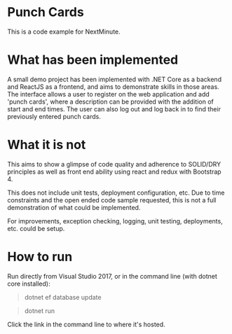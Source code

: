 # Punch Cards

This is a code example for NextMinute.

# What has been implemented

A small demo project has been implemented with .NET Core as a backend and ReactJS as a frontend, and aims to demonstrate skills in those areas. The interface allows a user to register on the web application and add 'punch cards', where a description can be provided with the addition of start and end times. The user can also log out and log back in to find their previously entered punch cards.

# What it is not

This aims to show a glimpse of code quality and adherence to SOLID/DRY principles as well as front end ability using react and redux with Bootstrap 4. 

This does not include unit tests, deployment configuration, etc. Due to time constraints and the open ended code sample requested, this is not a full demonstration of what could be implemented.

For improvements, exception checking, logging, unit testing, deployments, etc. could be setup.

# How to run
Run directly from Visual Studio 2017, or in the command line (with dotnet core installed):

> dotnet ef database update

> dotnet run

Click the link in the command line to where it's hosted.
